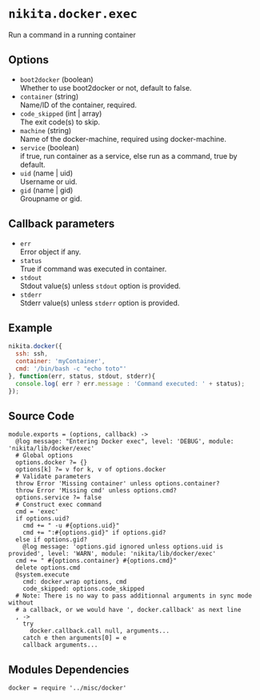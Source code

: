 
# `nikita.docker.exec`

Run a command in a running container

## Options

* `boot2docker` (boolean)   
  Whether to use boot2docker or not, default to false.
* `container` (string)   
  Name/ID of the container, required.
* `code_skipped` (int | array)   
  The exit code(s) to skip.
* `machine` (string)   
  Name of the docker-machine, required using docker-machine.
* `service` (boolean)   
  if true, run container as a service, else run as a command, true by default.
* `uid` (name | uid)   
  Username or uid.
* `gid` (name | gid)   
  Groupname or gid.


## Callback parameters

* `err`   
  Error object if any.   
* `status`   
  True if command was executed in container.
* `stdout`   
  Stdout value(s) unless `stdout` option is provided.   
* `stderr`   
  Stderr value(s) unless `stderr` option is provided.   

## Example

```javascript
nikita.docker({
  ssh: ssh,
  container: 'myContainer',
  cmd: '/bin/bash -c "echo toto"'
}, function(err, status, stdout, stderr){
  console.log( err ? err.message : 'Command executed: ' + status);
});
```

## Source Code

    module.exports = (options, callback) ->
      @log message: "Entering Docker exec", level: 'DEBUG', module: 'nikita/lib/docker/exec'
      # Global options
      options.docker ?= {}
      options[k] ?= v for k, v of options.docker
      # Validate parameters
      throw Error 'Missing container' unless options.container?
      throw Error 'Missing cmd' unless options.cmd?
      options.service ?= false
      # Construct exec command
      cmd = 'exec'
      if options.uid?
        cmd += " -u #{options.uid}"
        cmd += ":#{options.gid}" if options.gid?
      else if options.gid?
        @log message: 'options.gid ignored unless options.uid is provided', level: 'WARN', module: 'nikita/lib/docker/exec'
      cmd += " #{options.container} #{options.cmd}"
      delete options.cmd
      @system.execute
        cmd: docker.wrap options, cmd
        code_skipped: options.code_skipped
      # Note: There is no way to pass additionnal arguments in sync mode without
      # a callback, or we would have ', docker.callback' as next line
      , ->
        try
          docker.callback.call null, arguments...
        catch e then arguments[0] = e
        callback arguments...

## Modules Dependencies

    docker = require '../misc/docker'
